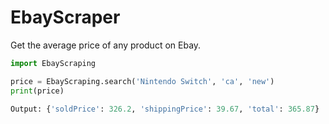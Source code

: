 # EbayScraper
Get the average price of any product on Ebay.
```PYTHON
import EbayScraping

price = EbayScraping.search('Nintendo Switch', 'ca', 'new')
print(price)
```
```PYTHON
Output: {'soldPrice': 326.2, 'shippingPrice': 39.67, 'total': 365.87}
```
